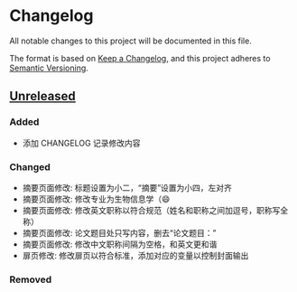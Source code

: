 # Changelog

All notable changes to this project will be documented in this file.

The format is based on [Keep a Changelog](https://keepachangelog.com/en/1.1.0/),
and this project adheres to [Semantic Versioning](https://semver.org/spec/v2.0.0.html).

## [Unreleased]

### Added

- 添加 CHANGELOG 记录修改内容

### Changed

- 摘要页面修改: 标题设置为小二，“摘要”设置为小四，左对齐
- 摘要页面修改: 修改专业为生物信息学（😄
- 摘要页面修改: 修改英文职称以符合规范（姓名和职称之间加逗号，职称写全称）
- 摘要页面修改: 论文题目处只写内容，删去“论文题目：”
- 摘要页面修改: 修改中文职称间隔为空格，和英文更和谐
- 扉页修改: 修改扉页以符合标准，添加对应的变量以控制封面输出

### Removed

[unreleased]: https://github.com/Janzulene/SYSUThesis_LifeScience/tree/main